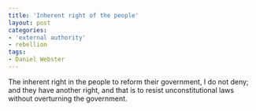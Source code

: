 ```yaml
---
title: 'Inherent right of the people'
layout: post
categories:
- 'external authority'
- rebellion
tags:
- Daniel Webster
---
```


The inherent right in the people to reform their government, I do not deny; and they have another right, and that is to resist unconstitutional laws without overturning the government.